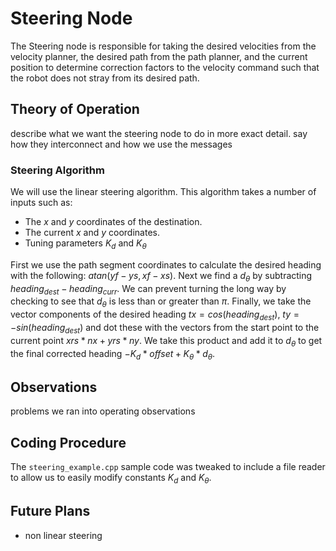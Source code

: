 # Steering Node #
The Steering node is responsible for taking the desired velocities from the 
velocity planner, the desired path from the path planner, and the current 
position to determine correction factors to the velocity command such that the 
robot does not stray from its desired path.

## Theory of Operation ##
describe what we want the steering node to do in more exact detail. say how 
they interconnect and how we use the messages

### Steering Algorithm ###
We will use the linear steering algorithm. This algorithm takes a number of 
inputs such as:

* The $x$ and $y$ coordinates of the destination.
* The current $x$ and $y$ coordinates.
* Tuning parameters $K_d$ and $K_\theta$

First we use the path segment coordinates to calculate the desired heading with 
the following: $atan(yf-ys,xf-xs)$. Next we find a $d_\theta$ by subtracting 
$heading_{dest}-heading_{curr}$. We can prevent turning the long way by 
checking to see that $d_\theta$ is less than or greater than $\pi$. Finally, we 
take the vector components of the desired heading $tx=cos(heading_{dest})$, 
$ty=-sin(heading_{dest})$ and dot these with the vectors from the start point 
to the current point $xrs*nx+yrs*ny$. We take this product and add it to 
$d_\theta$ to get the final corrected heading 
$-K_d*offset+K_{\theta}*d_\theta$.

## Observations ##
problems we ran into
operating observations

## Coding Procedure ##
The `steering_example.cpp` sample code was tweaked to include a file
reader to allow us to easily modify constants $K_d$ and $K_\theta$.

## Future Plans ##
* non linear steering
